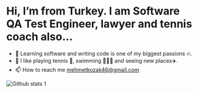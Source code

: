   # Hi, I’m from Turkey. I am Software QA Test Engineer, lawyer and tennis coach also...
- 👀 Learning software and writing code is one of my biggest passions 🔥. 
- 🕺 I like playing tennis 🎾, swimming 🏊🏽‍♂️  and seeing new places✈️.
- 📫 How to reach me mehmetkozak46@gmail.com

![Github stats 1](https://github-readme-stats.vercel.app/api?username=mehmetkozak&show_icons=true&theme=gradient) 

